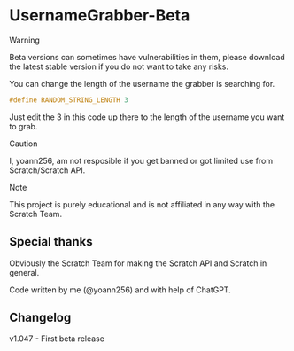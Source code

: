 # UsernameGrabber-Beta

> [!WARNING]
> Beta versions can sometimes have vulnerabilities in them, please download the latest stable version if you do not want to take any risks.

You can change the length of the username the grabber is searching for.

```c
#define RANDOM_STRING_LENGTH 3
```

Just edit the 3 in this code up there to the length of the username you want to grab.

> [!CAUTION]
> I, yoann256, am not resposible if you get banned or got limited use from Scratch/Scratch API.

> [!NOTE]
> This project is purely educational and is not affiliated in any way with the Scratch Team.

## Special thanks
Obviously the Scratch Team for making the Scratch API and Scratch in general.


Code written by me (@yoann256) and with help of ChatGPT.

## Changelog
v1.047 - First beta release
